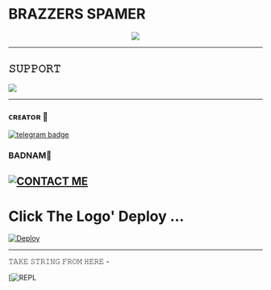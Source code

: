 # BRAZZERS SPAMER

<p align="center">
  <img src="https://telegra.ph/file/83d821ad8fdf4d7cc120c.jpg">
</p>

-------------------------------------------------

## 𝚂𝚄𝙿𝙿𝙾𝚁𝚃 
                          
<a href="https://t.me/BADNAM_BOTZ"><img src="https://img.shields.io/badge/Join-BRAZZERS_SUPPORT%20GROUP-red.svg?logo=Telegram"></a>

-------------------------------------------------
### ᴄʀᴇᴀᴛᴏʀ 🎌

[![telegram badge](https://img.shields.io/badge/PRINCE-30302f?style=for-the-badge&logo=telegram)](https://t.me/rockstar_prince_op)

### BADNAM🎌

[![CONTACT ME](https://img.shields.io/badge/Telegram-Contact%20Me-informational)](https://t.me/Its_Brutal_xD)
-------------------------------------------------

# Click The Logo' Deploy ...

[![Deploy](https://telegra.ph/file/9f1afa7161f562546f062.jpg)](https://heroku.com/deploy?template=https://github.com/Brutal-xd/Brazzers.com)

------------------------------------------------

𝚃𝙰𝙺𝙴 𝚂𝚃𝚁𝙸𝙽𝙶 𝙵𝚁𝙾𝙼 𝙷𝙴𝚁𝙴 - 

[![REPL](https://replit.com/@ItsBadnam/Brazzers)


